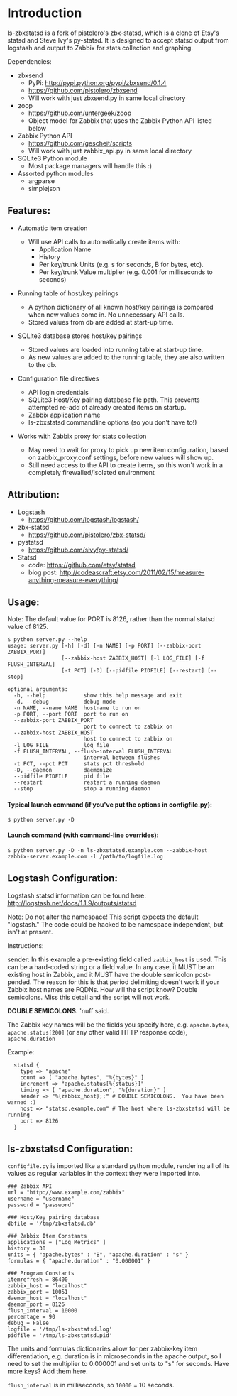 Introduction
============

ls-zbxstatsd is a fork of pistolero's zbx-statsd, which is a clone of Etsy's statsd and Steve Ivy's py-statsd.  It is designed to accept statsd output from logstash and output to Zabbix for stats collection and graphing.

Dependencies:

* zbxsend
	- PyPi: http://pypi.python.org/pypi/zbxsend/0.1.4
	- https://github.com/pistolero/zbxsend
	- Will work with just zbxsend.py in same local directory
* zoop 
	- https://github.com/untergeek/zoop
	- Object model for Zabbix that uses the Zabbix Python API listed below
* Zabbix Python API
	- https://github.com/gescheit/scripts
	- Will work with just zabbix_api.py in same local directory
* SQLite3 Python module
	- Most package managers will handle this :)
* Assorted python modules
	- argparse
	- simplejson
 

Features:
---------

* Automatic item creation
	- Will use API calls to automatically create items with:
		- Application Name
		- History
		- Per key/trunk Units (e.g. s for seconds, B for bytes, etc).
		- Per key/trunk Value multiplier (e.g. 0.001 for milliseconds to seconds)

* Running table of host/key pairings
	- A python dictionary of all known host/key pairings is compared when new values come in.  No unnecessary API calls.
	- Stored values from db are added at start-up time.

* SQLite3 database stores host/key pairings
	- Stored values are loaded into running table at start-up time.
	- As new values are added to the running table, they are also written to the db.  

* Configuration file directives
	- API login credentials
	- SQLite3 Host/Key pairing database file path.  This prevents attempted re-add of already created items on startup.
	- Zabbix application name
	- ls-zbxstatsd commandline options (so you don't have to!)

* Works with Zabbix proxy for stats collection
	- May need to wait for proxy to pick up new item configuration, based on zabbix_proxy.conf settings, before new values will show up.
	- Still need access to the API to create items, so this won't work in a completely firewalled/isolated environment
	

Attribution:
------------

* Logstash
	- https://github.com/logstash/logstash/
* zbx-statsd
	- https://github.com/pistolero/zbx-statsd/
* pystatsd
	- https://github.com/sivy/py-statsd/
* Statsd 
    - code: https://github.com/etsy/statsd
    - blog post: http://codeascraft.etsy.com/2011/02/15/measure-anything-measure-everything/

Usage:
------

Note: The default value for PORT is 8126, rather than the normal statsd value of 8125.  

```
$ python server.py --help
usage: server.py [-h] [-d] [-n NAME] [-p PORT] [--zabbix-port ZABBIX_PORT]
                 [--zabbix-host ZABBIX_HOST] [-l LOG_FILE] [-f FLUSH_INTERVAL]
                 [-t PCT] [-D] [--pidfile PIDFILE] [--restart] [--stop]

optional arguments:
  -h, --help            show this help message and exit
  -d, --debug           debug mode
  -n NAME, --name NAME  hostname to run on
  -p PORT, --port PORT  port to run on
  --zabbix-port ZABBIX_PORT
                        port to connect to zabbix on
  --zabbix-host ZABBIX_HOST
                        host to connect to zabbix on
  -l LOG_FILE           log file
  -f FLUSH_INTERVAL, --flush-interval FLUSH_INTERVAL
                        interval between flushes
  -t PCT, --pct PCT     stats pct threshold
  -D, --daemon          daemonize
  --pidfile PIDFILE     pid file
  --restart             restart a running daemon
  --stop                stop a running daemon
```

#### Typical launch command (if you've put the options in configfile.py):
```
$ python server.py -D
```

#### Launch command (with command-line overrides):
```
$ python server.py -D -n ls-zbxstatsd.example.com --zabbix-host zabbix-server.example.com -l /path/to/logfile.log
```



Logstash Configuration:
-----------------------

Logstash statsd information can be found here: http://logstash.net/docs/1.1.9/outputs/statsd

Note: Do not alter the namespace!  This script expects the default "logstash."  The code could be hacked to be namespace independent, but isn't at present.

Instructions:

sender: In this example a pre-existing field called `zabbix_host` is used.  This can be a hard-coded string or a field value.  In any case, it MUST be an existing host in Zabbix, and it MUST have the double semicolon post-pended.
The reason for this is that period delimiting doesn't work if your Zabbix host names are FQDNs.  How will the script know?  Double semicolons.  Miss this detail and the script will not work.

**DOUBLE SEMICOLONS.**  'nuff said.

The Zabbix key names will be the fields you specify here, e.g. `apache.bytes`, `apache.status[200]` (or any other valid HTTP response code), `apache.duration`

Example:
```
  statsd {
    type => "apache"
    count => [ "apache.bytes", "%{bytes}" ]
    increment => "apache.status[%{status}]"
    timing => [ "apache.duration", "%{duration}" ]
    sender => "%{zabbix_host};;" # DOUBLE SEMICOLONS.  You have been warned :)
    host => "statsd.example.com" # The host where ls-zbxstatsd will be running
    port => 8126
  }
```

ls-zbxstatsd Configuration:
---------------------------

`configfile.py` is imported like a standard python module, rendering all of its values as regular variables in the context they were imported into.

```
### Zabbix API
url = "http://www.example.com/zabbix"
username = "username"
password = "password"

### Host/Key pairing database
dbfile = '/tmp/zbxstatsd.db'

### Zabbix Item Constants
applications = ["Log Metrics" ]
history = 30
units = { "apache.bytes" : "B", "apache.duration" : "s" }
formulas = { "apache.duration" : "0.000001" }

### Program Constants
itemrefresh = 86400
zabbix_host = "localhost"
zabbix_port = 10051
daemon_host = "localhost"
daemon_port = 8126
flush_interval = 10000
percentage = 90
debug = False
logfile = '/tmp/ls-zbxstatsd.log'
pidfile = '/tmp/ls-zbxstatsd.pid'
```

The units and formulas dictionaries allow for per zabbix-key item differentiation, e.g. duration is in microseconds in the apache output, so I need to set the multiplier to 0.000001 and set units to "s" for seconds.  Have more keys?  Add them here.

`flush_interval` is in milliseconds, so `10000` = 10 seconds.
